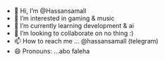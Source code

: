 - 👋 Hi, I’m @Hassansamall
- 👀 I’m interested in gaming & music
- 🌱 I’m currently learning development & ai
- 💞️ I’m looking to collaborate on no thing :)
- 📫 How to reach me ... @hassansamall (telegram)
- 😄 Pronouns: ...abo faleha

<!---
Hassansamall/Hassansamall is a ✨ special ✨ repository because its `README.md` (this file) appears on your GitHub profile.
You can click the Preview link to take a look at your changes.
--->
